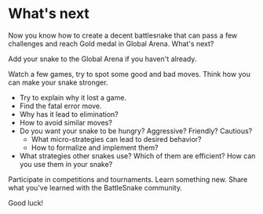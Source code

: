 # What's next

Now you know how to create a decent battlesnake that can pass a few challenges and reach Gold medal in Global Arena. What's next?

Add your snake to the Global Arena if you haven't already.

Watch a few games, try to spot some good and bad moves. Think how you can make your snake stronger.
* Try to explain why it lost a game.
* Find the fatal error move.
* Why has it lead to elimination?
* How to avoid similar moves?
* Do you want your snake to be hungry? Aggressive? Friendly? Cautious?
  * What micro-strategies can lead to desired behavior?
  * How to formalize and implement them?
* What strategies other snakes use? Which of them are efficient? How can you use them in your snake?

Participate in competitions and tournaments. Learn something new. Share what you've learned with the BattleSnake community.

Good luck!
